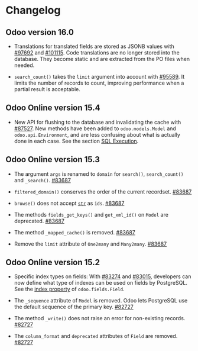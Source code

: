 # Changelog

## Odoo version 16.0

  * Translations for translated fields are stored as JSONB values with [#97692](https://github.com/odoo/odoo/pull/97692) and [#101115](https://github.com/odoo/odoo/pull/101115). Code translations are no longer stored into the database. They become static and are extracted from the PO files when needed.

  * `search_count()` takes the `limit` argument into account with [#95589](https://github.com/odoo/odoo/pull/95589). It limits the number of records to count, improving performance when a partial result is acceptable.

## Odoo Online version 15.4

  * New API for flushing to the database and invalidating the cache with [#87527](https://github.com/odoo/odoo/pull/87527). New methods have been added to `odoo.models.Model` and `odoo.api.Environment`, and are less confusing about what is actually done in each case. See the section [SQL Execution](../orm.html#reference-orm-sql).

## Odoo Online version 15.3

  * The argument `args` is renamed to `domain` for `search()`, `search_count()` and `_search()`. [#83687](https://github.com/odoo/odoo/pull/83687)

  * `filtered_domain()` conserves the order of the current recordset. [#83687](https://github.com/odoo/odoo/pull/83687)

  * `browse()` does not accept [`str`](https://docs.python.org/3/library/stdtypes.html#str "\(in Python v3.12\)") as `ids`. [#83687](https://github.com/odoo/odoo/pull/83687)

  * The methods `fields_get_keys()` and `get_xml_id()` on `Model` are deprecated. [#83687](https://github.com/odoo/odoo/pull/83687)

  * The method `_mapped_cache()` is removed. [#83687](https://github.com/odoo/odoo/pull/83687)

  * Remove the `limit` attribute of `One2many` and `Many2many`. [#83687](https://github.com/odoo/odoo/pull/83687)

## Odoo Online version 15.2

  * Specific index types on fields: With [#83274](https://github.com/odoo/odoo/pull/83274) and [#83015](https://github.com/odoo/odoo/pull/83015), developers can now define what type of indexes can be used on fields by PostgreSQL. See the [index property](../orm.html#reference-fields) of `odoo.fields.Field`.

  * The `_sequence` attribute of `Model` is removed. Odoo lets PostgreSQL use the default sequence of the primary key. [#82727](https://github.com/odoo/odoo/pull/82727)

  * The method `_write()` does not raise an error for non-existing records. [#82727](https://github.com/odoo/odoo/pull/82727)

  * The `column_format` and `deprecated` attributes of `Field` are removed. [#82727](https://github.com/odoo/odoo/pull/82727)

